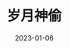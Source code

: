 ---
title: '岁月神偷'
date: '2023-01-06'
price: '20.0'
theaters: ['北京大学百周年纪念讲堂']
seat: ['9-16']
remark: ['粤语']
---